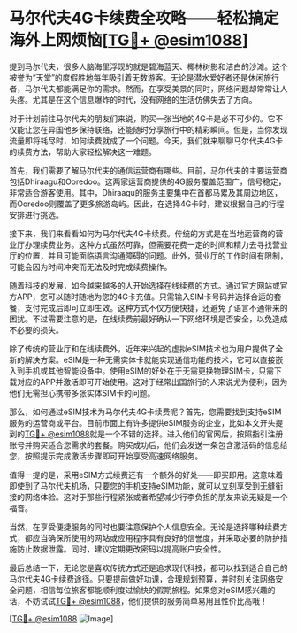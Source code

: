# 马尔代夫4G卡续费全攻略——轻松搞定海外上网烦恼[[TG💪+ @esim1088](https://t.me/s/esim1088)]

提到马尔代夫，很多人脑海里浮现的就是碧海蓝天、椰林树影和洁白的沙滩。这个被誉为“天堂”的度假胜地每年吸引着无数游客。无论是潜水爱好者还是休闲旅行者，马尔代夫都能满足你的需求。然而，在享受美景的同时，网络问题却常常让人头疼。尤其是在这个信息爆炸的时代，没有网络的生活仿佛失去了方向。

对于计划前往马尔代夫的朋友们来说，购买一张当地的4G卡是必不可少的。它不仅能让您在异国他乡保持联络，还能随时分享旅行中的精彩瞬间。但是，当你发现流量即将耗尽时，如何续费就成了一个问题。今天，我们就来聊聊马尔代夫4G卡的续费方法，帮助大家轻松解决这一难题。

首先，我们需要了解马尔代夫的通信运营商有哪些。目前，马尔代夫的主要运营商包括Dhiraagu和Ooredoo。这两家运营商提供的4G服务覆盖范围广，信号稳定，非常适合游客使用。其中，Dhiraagu的服务主要集中在首都马累及其周边地区，而Ooredoo则覆盖了更多旅游岛屿。因此，在选择4G卡时，建议根据自己的行程安排进行挑选。

接下来，我们来看看如何为马尔代夫4G卡续费。传统的方式是在当地运营商的营业厅办理续费业务。这种方式虽然可靠，但需要花费一定的时间和精力去寻找营业厅的位置，并且可能面临语言沟通障碍的问题。此外，营业厅的工作时间有限制，可能会因为时间冲突而无法及时完成续费操作。

随着科技的发展，如今越来越多的人开始选择在线续费的方式。通过官方网站或官方APP，您可以随时随地为您的4G卡充值。只需输入SIM卡号码并选择合适的套餐，支付完成后即可立即生效。这种方式不仅方便快捷，还避免了语言不通带来的困扰。不过需要注意的是，在线续费前最好确认一下网络环境是否安全，以免造成不必要的损失。

除了传统的营业厅和在线续费外，近年来兴起的虚拟eSIM技术也为用户提供了全新的解决方案。eSIM是一种无需实体卡就能实现通信功能的技术，它可以直接嵌入到手机或其他智能设备中。使用eSIM的好处在于无需更换物理SIM卡，只需下载对应的APP并激活即可开始使用。这对于经常出国旅行的人来说尤为便利，因为他们无需担心携带多张实体SIM卡的问题。

那么，如何通过eSIM技术为马尔代夫4G卡续费呢？首先，您需要找到支持eSIM服务的运营商或平台。目前市面上有许多提供eSIM服务的企业，比如本文开头提到的[TG💪+ @esim1088](https://t.me/s/esim1088)就是一个不错的选择。进入他们的官网后，按照指引注册账号并购买适合您需求的套餐。购买成功后，他们会发送一条包含激活码的信息给您，按照提示完成激活步骤即可开始享受高速网络服务。

值得一提的是，采用eSIM方式续费还有一个额外的好处——即买即用。这意味着即使到了马尔代夫机场，只要您的手机支持eSIM功能，就可以立刻享受到无缝衔接的网络体验。这对于那些行程紧张或者希望减少行李负担的朋友来说无疑是一个福音。

当然，在享受便捷服务的同时也要注意保护个人信息安全。无论是选择哪种续费方式，都应当确保所使用的网站或应用程序具有良好的信誉度，并采取必要的防护措施防止数据泄露。同时，建议定期更改密码以提高账户安全性。

最后总结一下，无论您是喜欢传统方式还是追求现代科技，都可以找到适合自己的马尔代夫4G卡续费途径。只要提前做好功课，合理规划预算，并时刻关注网络安全问题，相信每位旅客都能顺利度过愉快的假期旅程。如果您对eSIM感兴趣的话，不妨试试[TG💪+ @esim1088](https://t.me/s/esim1088)，他们提供的服务简单易用且性价比高哦！

[[TG💪+ @esim1088](https://t.me/s/esim1088) ![Image](https://i.postimg.cc/4NQfJmqS/Snipaste-2025-05-13-00-14-12.png)]